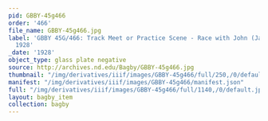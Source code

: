 ```yaml
---
pid: GBBY-45g466
order: '466'
file_name: GBBY-45g466.jpg
label: 'GBBY 45G/466: Track Meet or Practice Scene - Race with John (Jack) Elder -
  1928'
_date: '1928'
object_type: glass plate negative
source: http://archives.nd.edu/Bagby/GBBY-45g466.jpg
thumbnail: "/img/derivatives/iiif/images/GBBY-45g466/full/250,/0/default.jpg"
manifest: "/img/derivatives/iiif/images/GBBY-45g466/manifest.json"
full: "/img/derivatives/iiif/images/GBBY-45g466/full/1140,/0/default.jpg"
layout: bagby_item
collection: bagby
---
```

